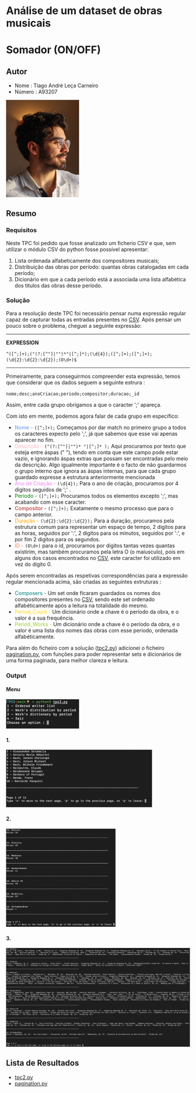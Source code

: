 # Análise de um dataset de obras musicais 
# Somador (ON/OFF)

## Autor
- Nome : Tiago André Leça Carneiro
- Número : A93207

<img src = "../media/722ff411-84c8-44a3-b34d-b639022e9b0e.jpg" alt = "eu" style="text-align = center;" width = "200">

## Resumo
### Requisitos

Neste TPC foi pedido que fosse analizado um ficherio CSV e que, sem utilizar o módulo CSV do python fosse possível apresentar:

1. Lista ordenada alfabeticamente dos compositores musicais;
2. Distribuição das obras por período: quantas obras catalogadas em cada período;
3. Dicionário em que a cada período está a associada uma lista alfabética dos títulos das obras
desse período.

### Solução

Para a resolução deste TPC foi necessário pensar numa expressão regular capaz de capturar todas as entradas presentes no [CSV](obras.csv). Após pensar um pouco sobre o problema, cheguei a seguinte expressão:

---
**EXPRESSION**

<!---
^<span id="name" style="color:cornflowerblue">([^;]+);</span><span id="description" style="color:lightpink">("(?:[^"]|"")* "|[^;]* );</span><span id="creationyear" style="color:violet">(\d{4});</span><span id="period" style="color:green">([^;]+);</span><span id="composer" style="color:firebrick">([^;]+);</span><span id="duration" style="color:orange">(\d{2}:\d{2}:\d{2});</span><span id="id" style="color:coral">(O\d+)</span>$
-->

```
^([^;]+);("(?:[^"]|"")*"|[^;]*);(\d{4});([^;]+);([^;]+);(\d{2}:\d{2}:\d{2});(O\d+)$
```

---

Primeiramente, para conseguirmos compreender esta expressão, temos que considerar que os dados seguem a seguinte estrura :
```
nome;desc;anoCriacao;periodo;compositor;duracao;_id
```
Assim, entre cada grupo obrigamos a que o caracter ';' apareça.

Com isto em mente, podemos agora falar de cada grupo em específico:

- <span id="name" style="color:cornflowerblue">Nome - </span> ```([^;]+);``` Começamos por dar match no primeiro grupo a todos os caracteres expecto pelo ';', já que sabemos que esse vai apenas aparecer no fim.
- <span id="description" style="color:lightpink">Descrição - </span> ```("(?:[^"]|"")* "|[^;]* );``` Aqui procuramos por texto que esteja entre áspas (" "), tendo em conta que este campo pode estar vazio, e ignorando áspas extras que possam ser encontradas pelo meio da descrição. Algo igualmente importante é o facto de não guardarmos o grupo interno que ignora as áspas internas, para que cada grupo guardado expresse a estrutura anteriormente mencionada
- <span id="creationyear" style="color:violet">Ano de Criação - </span>```(\d{4});``` Para o ano de criação, procuramos por 4 digitos seguidos de ';' .
- <span id="period" style="color:green">Periodo - </span>```([^;]+);``` Procuramos todos os elementos excepto ';', mas acabando com esse caracter.
- <span id="composer" style="color:firebrick">Compositor - </span>```([^;]+);``` Exatamente o mesmo processo que para o campo anterior.
- <span id="duration" style="color:orange">Duração - </span> ```(\d{2}:\d{2}:\d{2});``` Para a duração, procuramos pela estrutura comum para representar um espaço de tempo, 2 digitos para as horas, seguidos por ':', 2 digitos para os minutos, seguidos por ':', e por fim 2 digitos para os segundos.
- <span id="id" style="color:coral">ID - </span>```(O\d+)``` para o id, procuramos por digitos tantas vezes quantas existirim, mas também procuramos pela letra O (o maíusculo), pois em alguns dos casos encontrados no [CSV](obras.csv), este caracter foi utilizado em vez do dígito 0.

Após serem encontradas as respetivas correspondências para a expressão regular mencionada acima, são criadas as seguintes extruturas :

- <span style="color:teal">Composers - </span>Um set onde ficaram guardados os nomes dos compositores presentes no [CSV](obras.csv), sendo este set ordenado alfabéticamente após a leitura na totalidade do mesmo.
- <span style="color:gold">Period_Count - </span> Um dicionário onde a chave é o período da obra, e o valor é a sua frequência.
- <span style="color:yellowgreen">Period_Works - </span> Um dicionário onde a chave é o período da obra, e o valor é uma lista dos nomes das obras com esse periodo, ordenada alfabéticamente.

Para além do ficheiro com a solução ([tpc2.py](tpc2.py)) adicionei o ficheiro [pagination.py](pagination.py), com funções para poder representar sets e dicionários de uma forma paginada, para melhor clareza e leitura.

### Output
#### Menu
<img src = "image-1.png" alt = "eu" style="text-align = center;" width = "200">

#### 1.

<img src = "image.png" alt = "eu" style="text-align = center;" width = "400">

#### 2.

<img src = "image-2.png" alt = "eu" style="text-align = center;" width = "300">

#### 3.
![alt text](image-3.png)
## Lista de Resultados

- [tpc2.py](tpc2.py)
- [pagination.py](pagination.py)
